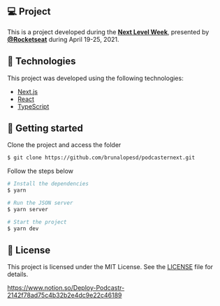 
## 💻 Project

This is a project developed during the **[Next Level Week](https://nextlevelweek.com/)**, presented by **[@Rocketseat](https://github.com/Rocketseat)** during April 19-25, 2021.


## 🧪 Technologies

This project was developed using the following technologies:

- [Next.js](https://nextjs.org/)
- [React](https://reactjs.org)
- [TypeScript](https://www.typescriptlang.org/)

## 🚀 Getting started

Clone the project and access the folder

```bash
$ git clone https://github.com/brunalopesd/podcasternext.git
```

Follow the steps below
```bash
# Install the dependencies
$ yarn

# Run the JSON server
$ yarn server

# Start the project
$ yarn dev
```


## 📝 License

This project is licensed under the MIT License. See the [LICENSE](LICENSE.md) file for details.


https://www.notion.so/Deploy-Podcastr-2142f78ad75c4b32b2e4dc9e22c46189